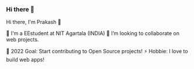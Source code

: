 ### Hi there 👋

Hi there, I'm Prakash 👋


🏫 I'm a EEstudent at NIT Agartala (INDIA)
🤝 I’m looking to collaborate on web projects.

🥅 2022 Goal: Start contributing to Open Source projects!
⚡ Hobbie: I love to build web apps!

